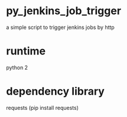 # py_jenkins_job_trigger
a simple script to trigger jenkins jobs by http

# runtime 
python 2

# dependency library
requests (pip install requests)
